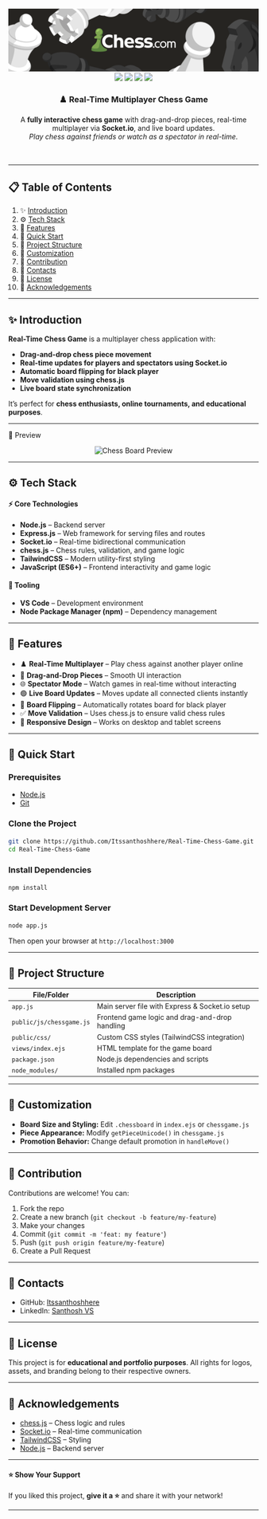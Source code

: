 <div align="center"> <br /> 
<a href="https://github.com/Itssanthoshhere/Real-Time-Chess-Game" target="_blank"> 
<img src="/assets/chessThumbnail.png" alt="Project Banner"> 
</a> <br /> 
<div>
<img src="https://img.shields.io/badge/-Node.js-339933?style=for-the-badge&logo=node.js&logoColor=white" />
<img src="https://img.shields.io/badge/-Socket.io-010101?style=for-the-badge&logo=socket.io&logoColor=white" />
<img src="https://img.shields.io/badge/-JavaScript-F7DF1E?style=for-the-badge&logo=javascript&logoColor=black" />
<img src="https://img.shields.io/badge/-TailwindCSS-38B2AC?style=for-the-badge&logo=tailwind-css&logoColor=white" />
</div>

<div align="center"> 
<h3>♟️ Real-Time Multiplayer Chess Game</h3> 
A <b>fully interactive chess game</b> with drag-and-drop pieces, real-time multiplayer via <b>Socket.io</b>, and live board updates. <br/>
<i>Play chess against friends or watch as a spectator in real-time.</i> 
</div> <br />

<!-- <a href="https://realtime-chess-demo.vercel.app/" target="_blank">
<img src="https://img.shields.io/badge/🚀%20Live%20Demo-brightgreen?style=for-the-badge&logo=vercel&logoColor=white" alt="Live Demo" />
</a>  -->
<br /> 
</div>

---

## 📋 Table of Contents

1. ✨ [Introduction](#introduction)
2. ⚙️ [Tech Stack](#tech-stack)
3. 🔋 [Features](#features)
4. 🤸 [Quick Start](#quick-start)
5. 🧱 [Project Structure](#project-structure)
6. 📝 [Customization](#customization)
7. 🤝 [Contribution](#contribution)
8. 🔗 [Contacts](#contacts)
9. 📄 [License](#license)
10. 🙏 [Acknowledgements](#acknowledgements)

---

## ✨ Introduction

**Real-Time Chess Game** is a multiplayer chess application with:

- **Drag-and-drop chess piece movement**
- **Real-time updates for players and spectators using Socket.io**
- **Automatic board flipping for black player**
- **Move validation using chess.js**
- **Live board state synchronization**

It’s perfect for **chess enthusiasts, online tournaments, and educational purposes**.

---

👀 Preview

<div align="center"> <img src="/assets/ChessPreview.mp4" alt="Chess Board Preview" width="400" />  </div>


---

## ⚙️ Tech Stack

#### ⚡ Core Technologies

- **Node.js** – Backend server
- **Express.js** – Web framework for serving files and routes
- **Socket.io** – Real-time bidirectional communication
- **chess.js** – Chess rules, validation, and game logic
- **TailwindCSS** – Modern utility-first styling
- **JavaScript (ES6+)** – Frontend interactivity and game logic

#### 🧹 Tooling

- **VS Code** – Development environment
- **Node Package Manager (npm)** – Dependency management

---

## 🔋 Features

- ♟️ **Real-Time Multiplayer** – Play chess against another player online
- 🔄 **Drag-and-Drop Pieces** – Smooth UI interaction
- 🌐 **Spectator Mode** – Watch games in real-time without interacting
- 🟢 **Live Board Updates** – Moves update all connected clients instantly
- 🔄 **Board Flipping** – Automatically rotates board for black player
- ✅ **Move Validation** – Uses chess.js to ensure valid chess rules
- 📱 **Responsive Design** – Works on desktop and tablet screens

---

## 🤸 Quick Start

### Prerequisites

- [Node.js](https://nodejs.org/)
- [Git](https://git-scm.com/)

### Clone the Project

```bash
git clone https://github.com/Itssanthoshhere/Real-Time-Chess-Game.git
cd Real-Time-Chess-Game
```

### Install Dependencies

```bash
npm install
```

### Start Development Server

```bash
node app.js
```

Then open your browser at `http://localhost:3000`

---

## 🧱 Project Structure

| File/Folder              | Description                                     |
| ------------------------ | ----------------------------------------------- |
| `app.js`                 | Main server file with Express & Socket.io setup |
| `public/js/chessgame.js` | Frontend game logic and drag-and-drop handling  |
| `public/css/`            | Custom CSS styles (TailwindCSS integration)     |
| `views/index.ejs`        | HTML template for the game board                |
| `package.json`           | Node.js dependencies and scripts                |
| `node_modules/`          | Installed npm packages                          |

---

## 📝 Customization

- **Board Size and Styling:** Edit `.chessboard` in `index.ejs` or `chessgame.js`
- **Piece Appearance:** Modify `getPieceUnicode()` in `chessgame.js`
- **Promotion Behavior:** Change default promotion in `handleMove()`

---

## 🤝 Contribution

Contributions are welcome! You can:

1. Fork the repo
2. Create a new branch (`git checkout -b feature/my-feature`)
3. Make your changes
4. Commit (`git commit -m 'feat: my feature'`)
5. Push (`git push origin feature/my-feature`)
6. Create a Pull Request

---

## 🔗 Contacts

- GitHub: [Itssanthoshhere](https://github.com/Itssanthoshhere)
- LinkedIn: [Santhosh VS](https://www.linkedin.com/in/thesanthoshvs/)

---

## 📄 License

This project is for **educational and portfolio purposes**.
All rights for logos, assets, and branding belong to their respective owners.

---

## 🙏 Acknowledgements

- [chess.js](https://github.com/jhlywa/chess.js/) – Chess logic and rules
- [Socket.io](https://socket.io/) – Real-time communication
- [TailwindCSS](https://tailwindcss.com/) – Styling
- [Node.js](https://nodejs.org/) – Backend server

---

#### ⭐ Show Your Support

If you liked this project, **give it a ⭐** and share it with your network!

---
